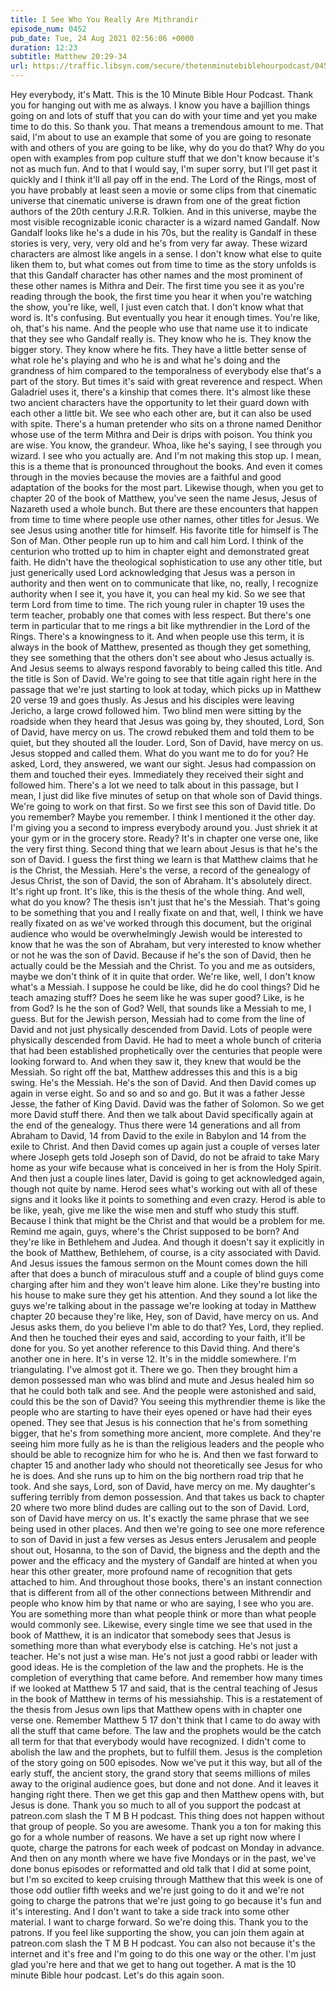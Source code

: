 ```yaml
---
title: I See Who You Really Are Mithrandir
episode_num: 0452
pub_date: Tue, 24 Aug 2021 02:56:06 +0000
duration: 12:23
subtitle: Matthew 20:29-34
url: https://traffic.libsyn.com/secure/thetenminutebiblehourpodcast/0452_-_I_See_Who_You_Really_Are_Mithrandir.mp3
---
```


 Hey everybody, it's Matt. This is the 10 Minute Bible Hour Podcast. Thank you for hanging out with me as always. I know you have a bajillion things going on and lots of stuff that you can do with your time and yet you make time to do this. So thank you. That means a tremendous amount to me. That said, I'm about to use an example that some of you are going to resonate with and others of you are going to be like, why do you do that? Why do you open with examples from pop culture stuff that we don't know because it's not as much fun. And to that I would say, I'm super sorry, but I'll get past it quickly and I think it'll all pay off in the end. The Lord of the Rings, most of you have probably at least seen a movie or some clips from that cinematic universe that cinematic universe is drawn from one of the great fiction authors of the 20th century J.R.R. Tolkien. And in this universe, maybe the most visible recognizable iconic character is a wizard named Gandalf. Now Gandalf looks like he's a dude in his 70s, but the reality is Gandalf in these stories is very, very, very old and he's from very far away. These wizard characters are almost like angels in a sense. I don't know what else to quite liken them to, but what comes out from time to time as the story unfolds is that this Gandalf character has other names and the most prominent of these other names is Mithra and Deir. The first time you see it as you're reading through the book, the first time you hear it when you're watching the show, you're like, well, I just even catch that. I don't know what that word is. It's confusing. But eventually you hear it enough times. You're like, oh, that's his name. And the people who use that name use it to indicate that they see who Gandalf really is. They know who he is. They know the bigger story. They know where he fits. They have a little better sense of what role he's playing and who he is and what he's doing and the grandness of him compared to the temporalness of everybody else that's a part of the story. But times it's said with great reverence and respect. When Galadriel uses it, there's a kinship that comes there. It's almost like these two ancient characters have the opportunity to let their guard down with each other a little bit. We see who each other are, but it can also be used with spite. There's a human pretender who sits on a throne named Denithor whose use of the term Mithra and Deir is drips with poison. You think you are wise. You know, the grandeur. Whoa, like he's saying, I see through you wizard. I see who you actually are. And I'm not making this stop up. I mean, this is a theme that is pronounced throughout the books. And even it comes through in the movies because the movies are a faithful and good adaptation of the books for the most part. Likewise though, when you get to chapter 20 of the book of Matthew, you've seen the name Jesus, Jesus of Nazareth used a whole bunch. But there are these encounters that happen from time to time where people use other names, other titles for Jesus. We see Jesus using another title for himself. His favorite title for himself is The Son of Man. Other people run up to him and call him Lord. I think of the centurion who trotted up to him in chapter eight and demonstrated great faith. He didn't have the theological sophistication to use any other title, but just generically used Lord acknowledging that Jesus was a person in authority and then went on to communicate that like, no, really, I recognize authority when I see it, you have it, you can heal my kid. So we see that term Lord from time to time. The rich young ruler in chapter 19 uses the term teacher, probably one that comes with less respect. But there's one term in particular that to me rings a bit like mythrendier in the Lord of the Rings. There's a knowingness to it. And when people use this term, it is always in the book of Matthew, presented as though they get something, they see something that the others don't see about who Jesus actually is. And Jesus seems to always respond favorably to being called this title. And the title is Son of David. We're going to see that title again right here in the passage that we're just starting to look at today, which picks up in Matthew 20 verse 19 and goes thusly. As Jesus and his disciples were leaving Jericho, a large crowd followed him. Two blind men were sitting by the roadside when they heard that Jesus was going by, they shouted, Lord, Son of David, have mercy on us. The crowd rebuked them and told them to be quiet, but they shouted all the louder. Lord, Son of David, have mercy on us. Jesus stopped and called them. What do you want me to do for you? He asked, Lord, they answered, we want our sight. Jesus had compassion on them and touched their eyes. Immediately they received their sight and followed him. There's a lot we need to talk about in this passage, but I mean, I just did like five minutes of setup on that whole son of David things. We're going to work on that first. So we first see this son of David title. Do you remember? Maybe you remember. I think I mentioned it the other day. I'm giving you a second to impress everybody around you. Just shriek it at your gym or in the grocery store. Ready? It's in chapter one verse one, like the very first thing. Second thing that we learn about Jesus is that he's the son of David. I guess the first thing we learn is that Matthew claims that he is the Christ, the Messiah. Here's the verse, a record of the genealogy of Jesus Christ, the son of David, the son of Abraham. It's absolutely direct. It's right up front. It's like, this is the thesis of the whole thing. And well, what do you know? The thesis isn't just that he's the Messiah. That's going to be something that you and I really fixate on and that, well, I think we have really fixated on as we've worked through this document, but the original audience who would be overwhelmingly Jewish would be interested to know that he was the son of Abraham, but very interested to know whether or not he was the son of David. Because if he's the son of David, then he actually could be the Messiah and the Christ. To you and me as outsiders, maybe we don't think of it in quite that order. We're like, well, I don't know what's a Messiah. I suppose he could be like, did he do cool things? Did he teach amazing stuff? Does he seem like he was super good? Like, is he from God? Is he the son of God? Well, that sounds like a Messiah to me, I guess. But for the Jewish person, Messiah had to come from the line of David and not just physically descended from David. Lots of people were physically descended from David. He had to meet a whole bunch of criteria that had been established prophetically over the centuries that people were looking forward to. And when they saw it, they knew that would be the Messiah. So right off the bat, Matthew addresses this and this is a big swing. He's the Messiah. He's the son of David. And then David comes up again in verse eight. So and so and so and go. But it was a father Jesse Jesse, the father of King David. David was the father of Solomon. So we get more David stuff there. And then we talk about David specifically again at the end of the genealogy. Thus there were 14 generations and all from Abraham to David, 14 from David to the exile in Babylon and 14 from the exile to Christ. And then David comes up again just a couple of verses later where Joseph gets told Joseph son of David, do not be afraid to take Mary home as your wife because what is conceived in her is from the Holy Spirit. And then just a couple lines later, David is going to get acknowledged again, though not quite by name. Herod sees what's working out with all of these signs and it looks like it points to something and even crazy. Herod is able to be like, yeah, give me like the wise men and stuff who study this stuff. Because I think that might be the Christ and that would be a problem for me. Remind me again, guys, where's the Christ supposed to be born? And they're like in Bethlehem and Judea. And though it doesn't say it explicitly in the book of Matthew, Bethlehem, of course, is a city associated with David. And Jesus issues the famous sermon on the Mount comes down the hill after that does a bunch of miraculous stuff and a couple of blind guys come charging after him and they won't leave him alone. Like they're busting into his house to make sure they get his attention. And they sound a lot like the guys we're talking about in the passage we're looking at today in Matthew chapter 20 because they're like, Hey, son of David, have mercy on us. And Jesus asks them, do you believe I'm able to do that? Yes, Lord, they replied. And then he touched their eyes and said, according to your faith, it'll be done for you. So yet another reference to this David thing. And there's another one in here. It's in verse 12. It's in the middle somewhere. I'm triangulating. I've almost got it. There we go. Then they brought him a demon possessed man who was blind and mute and Jesus healed him so that he could both talk and see. And the people were astonished and said, could this be the son of David? You seeing this mythrendier theme is like the people who are starting to have their eyes opened or have had their eyes opened. They see that Jesus is his connection that he's from something bigger, that he's from something more ancient, more complete. And they're seeing him more fully as he is than the religious leaders and the people who should be able to recognize him for who he is. And then we fast forward to chapter 15 and another lady who should not theoretically see Jesus for who he is does. And she runs up to him on the big northern road trip that he took. And she says, Lord, son of David, have mercy on me. My daughter's suffering terribly from demon possession. And that takes us back to chapter 20 where two more blind dudes are calling out to the son of David. Lord, son of David have mercy on us. It's exactly the same phrase that we see being used in other places. And then we're going to see one more reference to son of David in just a few verses as Jesus enters Jerusalem and people shout out, Hosanna, to the son of David, the bigness and the depth and the power and the efficacy and the mystery of Gandalf are hinted at when you hear this other greater, more profound name of recognition that gets attached to him. And throughout those books, there's an instant connection that is different from all of the other connections between Mithrendir and people who know him by that name or who are saying, I see who you are. You are something more than what people think or more than what people would commonly see. Likewise, every single time we see that used in the book of Matthew, it is an indicator that somebody sees that Jesus is something more than what everybody else is catching. He's not just a teacher. He's not just a wise man. He's not just a good rabbi or leader with good ideas. He is the completion of the law and the prophets. He is the completion of everything that came before. And remember how many times if we looked at Matthew 5 17 and said, that is the central teaching of Jesus in the book of Matthew in terms of his messiahship. This is a restatement of the thesis from Jesus own lips that Matthew opens with in chapter one verse one. Remember Matthew 5 17 don't think that I came to do away with all the stuff that came before. The law and the prophets would be the catch all term for that that everybody would have recognized. I didn't come to abolish the law and the prophets, but to fulfill them. Jesus is the completion of the story going on 500 episodes. Now we've put it this way, but all of the early stuff, the ancient story, the grand story that seems millions of miles away to the original audience goes, but done and not done. And it leaves it hanging right there. Then we get this gap and then Matthew opens with, but Jesus is done. Thank you so much to all of you support the podcast at patreon.com slash the T M B H podcast. This thing does not happen without that group of people. So you are awesome. Thank you a ton for making this go for a whole number of reasons. We have a set up right now where I quote, charge the patrons for each week of podcast on Monday in advance. And then on any month where we have five Mondays or in the past, we've done bonus episodes or reformatted and old talk that I did at some point, but I'm so excited to keep cruising through Matthew that this week is one of those odd outlier fifth weeks and we're just going to do it and we're not going to charge the patrons that we're just going to go because it's fun and it's interesting. And I don't want to take a side track into some other material. I want to charge forward. So we're doing this. Thank you to the patrons. If you feel like supporting the show, you can join them again at patreon.com slash the T M B H podcast. You can also not because it's the internet and it's free and I'm going to do this one way or the other. I'm just glad you're here and that we get to hang out together. A mat is the 10 minute Bible hour podcast. Let's do this again soon.